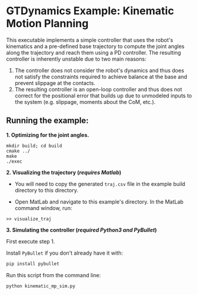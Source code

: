 # GTDynamics Example: Kinematic Motion Planning

This executable implements a simple controller that uses the robot's kinematics and a pre-defined base trajectory to compute the joint angles along the trajectory and reach them using a PD controller. The resulting controller is inherently unstable due to two main reasons:

1. The controller does not consider the robot's dynamics and thus does not satisfy the constraints required to achieve balance at the base and prevent slippage at the contacts.
2. The resulting controller is an open-loop controller and thus does not correct for the positional error that builds up due to unmodeled inputs to the system (e.g. slippage, moments about the CoM, etc.).

## Running the example:

**1. Optimizing for the joint angles.**

```
mkdir build; cd build
cmake ../
make
./exec
```

**2. Visualizing the trajectory (_requires Matlab_)**

- You will need to copy the generated `traj.csv` file in the example build directory to this directory.

- Open MatLab and navigate to this example's directory. In the MatLab command window, run:

`>> visualize_traj`

**3. Simulating the controller (_required Python3 and PyBullet_)**

First execute step 1.

Install `PyBullet` if you don't already have it with:

```bash
pip install pybullet
```

Run this script from the command line:

```bash
python kinematic_mp_sim.py
```
